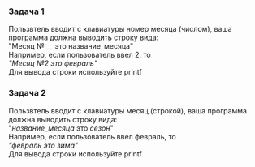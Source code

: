 ### Задача 1
Пользвтель вводит с клавиатуры номер месяца (числом), ваша программа должна выводить строку вида:  
"Месяц № __ это название_месяца"   
Например, если пользователь ввел 2, то  
*"Месяц №2  это февраль"*  
Для вывода строки используйте printf  


### Задача 2
Пользвтель вводит с клавиатуры месяц (строкой), ваша программа должна выводить строку вида:  
"*название_месяца* это *сезон*"   
Например, если пользователь ввел февраль, то  
*"февраль это зима"*  
Для вывода строки используйте printf  
